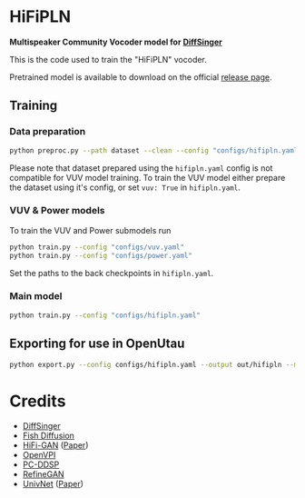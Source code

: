 # HiFiPLN
**Multispeaker Community Vocoder model for [DiffSinger](https://github.com/openvpi/DiffSinger)**

This is the code used to train the "HiFiPLN" vocoder.

Pretrained model is available to download on the official [release page](https://utau.pl/hifipln/).

## Training
### Data preparation
```bash
python preproc.py --path dataset --clean --config "configs/hifipln.yaml"
```
Please note that dataset prepared using the `hifipln.yaml` config is not compatible for VUV model training. To train the VUV model either prepare the dataset using it's config, or set `vuv: True` in `hifipln.yaml`.

### VUV & Power models
To train the VUV and Power submodels run
```bash
python train.py --config "configs/vuv.yaml"
python train.py --config "configs/power.yaml"
```
Set the paths to the back checkpoints in `hifipln.yaml`.

### Main model
```bash
python train.py --config "configs/hifipln.yaml"
```

## Exporting for use in OpenUtau
```bash
python export.py --config configs/hifipln.yaml --output out/hifipln --model CKPT_PATH
```

# Credits
* [DiffSinger](https://github.com/openvpi/DiffSinger)
* [Fish Diffusion](https://github.com/fishaudio/fish-diffusion)
* [HiFi-GAN](https://github.com/jik876/hifi-gan) ([Paper](https://arxiv.org/abs/2010.05646))
* [OpenVPI](https://github.com/openvpi/SingingVocoders)
* [PC-DDSP](https://github.com/yxlllc/pc-ddsp)
* [RefineGAN](https://arxiv.org/abs/2111.00962)
* [UnivNet](https://github.com/maum-ai/univnet) ([Paper](https://arxiv.org/abs/2106.07889))
